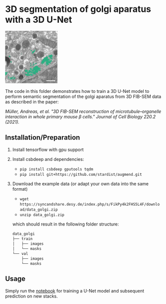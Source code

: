 # 3D segmentation of golgi aparatus with a 3D U-Net

![](../figs/golgi.png)


The code in this folder demonstrates how to train a 3D U-Net model to perform semantic segmentation of the golgi aparatus from 3D FIB-SEM data as described in the paper:

*Müller, Andreas, et al. "3D FIB-SEM reconstruction of microtubule–organelle interaction in whole primary mouse β cells." Journal of Cell Biology 220.2 (2021).*


## Installation/Preparation  

1. Install tensorflow with gpu support 

2. Install csbdeep and dependencies:

    - `pip install csbdeep gputools tqdm`
    - `pip install git+https://github.com/stardist/augmend.git`
    
    
3. Download the example data (or adapt your own data into the same format)

    - `wget https://syncandshare.desy.de/index.php/s/FikPy4k2FHS5L4F/download/data_golgi.zip`
    - `unzip data_golgi.zip`

   which should result in the following folder structure:
    ```
    data_golgi
    ├── train
    │   ├── images
    │   └── masks
    └── val
        ├── images
        └── masks
    ```

## Usage

Simply run the [notebook](run_unet.ipynb) for training a U-Net model and subsequent prediction on new stacks. 
